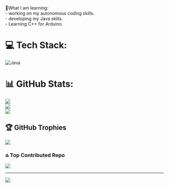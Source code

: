 <br><br>🌱What I am learning:<br>- working on my autonomous coding skills.<br>- developing my Java skills.<br>- Learning C++ for Arduino.<br>


# 💻 Tech Stack:
![Java](https://img.shields.io/badge/java-%23ED8B00.svg?style=for-the-badge&logo=openjdk&logoColor=white)
# 📊 GitHub Stats:
![](https://github-readme-stats.vercel.app/api?username=Robotwaterfall&theme=onedark&hide_border=false&include_all_commits=false&count_private=false)<br/>
![](https://nirzak-streak-stats.vercel.app/?user=Robotwaterfall&theme=onedark&hide_border=false)<br/>
![](https://github-readme-stats.vercel.app/api/top-langs/?username=Robotwaterfall&theme=onedark&hide_border=false&include_all_commits=false&count_private=false&layout=compact)

## 🏆 GitHub Trophies
![](https://github-profile-trophy.vercel.app/?username=Robotwaterfall&theme=onedark&no-frame=false&no-bg=false&margin-w=4)

### 🔝 Top Contributed Repo
![](https://github-contributor-stats.vercel.app/api?username=Robotwaterfall&limit=5&theme=onedark&combine_all_yearly_contributions=true)

---
[![](https://visitcount.itsvg.in/api?id=Robotwaterfall&icon=8&color=12)](https://visitcount.itsvg.in)

<!-- Proudly created with GPRM ( https://gprm.itsvg.in ) -->
